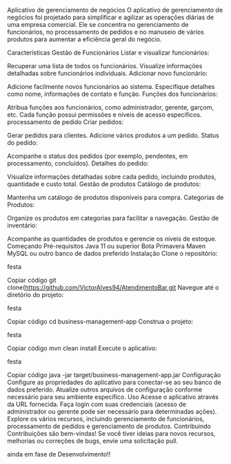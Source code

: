 Aplicativo de gerenciamento de negócios
O aplicativo de gerenciamento de negócios foi projetado para simplificar e agilizar as operações diárias de uma empresa comercial. Ele se concentra no gerenciamento de funcionários, no processamento de pedidos e no manuseio de vários produtos para aumentar a eficiência geral do negócio.

Características
Gestão de Funcionários
Listar e visualizar funcionários:

Recuperar uma lista de todos os funcionários.
Visualize informações detalhadas sobre funcionários individuais.
Adicionar novo funcionário:

Adicione facilmente novos funcionários ao sistema.
Especifique detalhes como nome, informações de contato e função.
Funções dos funcionários:

Atribua funções aos funcionários, como administrador, gerente, garçom, etc.
Cada função possui permissões e níveis de acesso específicos.
processamento de pedido
Criar pedidos:

Gerar pedidos para clientes.
Adicione vários produtos a um pedido.
Status do pedido:

Acompanhe o status dos pedidos (por exemplo, pendentes, em processamento, concluídos).
Detalhes do pedido:

Visualize informações detalhadas sobre cada pedido, incluindo produtos, quantidade e custo total.
Gestão de produtos
Catálogo de produtos:

Mantenha um catálogo de produtos disponíveis para compra.
Categorias de Produtos:

Organize os produtos em categorias para facilitar a navegação.
Gestão de inventário:

Acompanhe as quantidades de produtos e gerencie os níveis de estoque.
Começando
Pré-requisitos
Java 11 ou superior
Bota Primavera
Maven
MySQL ou outro banco de dados preferido
Instalação
Clone o repositório:

festa

Copiar código
git clone(https://github.com/VictorAlves94/AtendimentoBar.git
Navegue até o diretório do projeto:

festa

Copiar código
cd business-management-app
Construa o projeto:

festa

Copiar código
mvn clean install
Execute o aplicativo:

festa

Copiar código
java -jar target/business-management-app.jar
Configuração
Configure as propriedades do aplicativo para conectar-se ao seu banco de dados preferido.
Atualize outros arquivos de configuração conforme necessário para seu ambiente específico.
Uso
Acesse o aplicativo através da URL fornecida.
Faça login com suas credenciais (acesso de administrador ou gerente pode ser necessário para determinadas ações).
Explore os vários recursos, incluindo gerenciamento de funcionários, processamento de pedidos e gerenciamento de produtos.
Contribuindo
Contribuições são bem-vindas! Se você tiver ideias para novos recursos, melhorias ou correções de bugs, envie uma solicitação pull.

ainda em fase de Desenvolvimento!!

